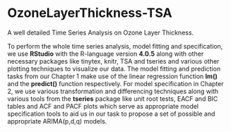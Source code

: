 # OzoneLayerThickness-TSA
A well detailed Time Series Analysis on Ozone Layer Thickness.

To perform the whole time series analysis, model fitting and specification, 
we use **RStudio** with the R-language version **4.0.5** along with other necessary packages like tinytex, knitr, 
TSA and tseries and various other plotting techniques to visualize our data. 
The model fitting and prediction tasks from our Chapter 1 make use of the linear regression function **lm()** and the **predict()** function respectively. 
For model specification in Chapter 2, we use various transformation and differencing techniques along with various tools from the **tseries** package like unit root tests, 
EACF and BIC tables and ACF and PACF plots which serve as appropriate model specification tools to aid us in our task to propose a set of possible and appropriate ARIMA(p,d,q) models.
